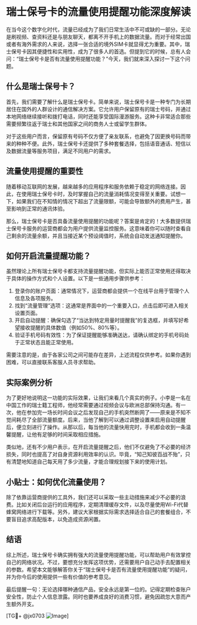 # 瑞士保号卡的流量使用提醒功能深度解读

在当今这个数字化时代，流量已经成为了我们日常生活中不可或缺的一部分。无论是刷视频、查资料还是与朋友聊天，都离不开手机上的数据流量。而对于经常出国或者有海外需求的人来说，选择一张合适的境外SIM卡就显得尤为重要。其中，瑞士保号卡因其便捷性和实用性，成为了很多人的首选。但提到它的时候，总有人会问：“瑞士保号卡是否有流量使用提醒功能？”今天，我们就来深入探讨一下这个问题。

## 什么是瑞士保号卡？

首先，我们需要了解什么是瑞士保号卡。简单来说，瑞士保号卡是一种专门为长期居住在国外的人群设计的通信解决方案。它允许用户保留原有的瑞士号码，并通过本地网络继续接听和拨打电话，同时还能享受国际漫游服务。这种卡非常适合那些需要频繁往返于瑞士和其他国家之间的商务人士或留学生群体。

对于这些用户而言，保留原有号码不仅方便了亲友联系，也避免了因更换号码而带来的种种不便。此外，瑞士保号卡还提供了多种套餐选择，包括语音通话、短信以及数据流量等服务项目，满足不同用户的需求。

## 流量使用提醒的重要性

随着移动互联网的发展，越来越多的应用程序和服务依赖于稳定的网络连接。因此，在使用瑞士保号卡时，及时掌握自己的流量消耗情况变得至关重要。试想一下，如果我们在不知情的情况下超出了流量限额，可能会导致额外的费用产生，甚至影响到正常的通讯体验。

那么，瑞士保号卡是否具备流量使用提醒的功能呢？答案是肯定的！大多数提供瑞士保号卡服务的运营商都会为用户提供流量监控服务。这意味着你可以随时查看自己剩余的流量余额，并且当接近某个预设阈值时，系统会自动发送通知提醒你。

## 如何开启流量提醒功能？

虽然理论上所有瑞士保号卡都支持流量提醒功能，但实际上能否正常使用还得取决于具体的操作方式和个人设置。以下是一些通用步骤供参考：

1. 登录你的账户页面：通常情况下，运营商都会提供一个在线平台用于管理个人信息及各项服务。
2. 找到“流量管理”选项：这通常是界面中的一个重要入口，点击后即可进入相关设置页面。
3. 开启自动提醒：确保勾选了“当达到特定用量时提醒我”的复选框，并填写好希望接收提醒的具体数值（例如50%、80%等）。
4. 验证手机号码有效性：为了保证提醒能够准确送达，请确认绑定的手机号码处于正常状态且能正常使用。

需要注意的是，由于各家公司之间可能存在差异，上述流程仅供参考。如果你遇到困难，可以直接联系客服人员寻求帮助。

## 实际案例分析

为了更好地说明这一功能的实际效果，让我们来看几个真实的例子。小李是一名在中国工作的瑞士籍工程师，他经常需要通过视频会议与欧洲总部保持沟通。有一次，他在参加完一场长时间会议之后发现自己的手机突然断网了——原来是不知不觉间耗尽了全部流量额度。后来，当他了解到可以通过调整设置来启用自动提醒后，便立刻进行了操作。从那以后，每当他的流量快用完时，手机都会收到一条温馨提醒，让他有足够的时间采取相应措施。

类似地，还有不少用户表示，在开启流量提醒之后，他们不仅避免了不必要的经济损失，同时也提高了对自身资源利用效率的认识。毕竟，“知己知彼百战不殆”，只有清楚地知道自己每天用了多少流量，才能合理规划接下来的使用计划。

## 小贴士：如何优化流量使用？

除了依靠运营商提供的工具外，我们还可以采取一些主动措施来减少不必要的浪费。比如关闭后台运行的应用程序，定期清理缓存文件，以及尽量使用Wi-Fi代替蜂窝网络进行下载等。另外，建议大家根据实际需求选择适合自己的套餐组合，不要盲目追求高配版本，以免造成资源闲置。

## 结语

综上所述，瑞士保号卡确实拥有强大的流量使用提醒功能，可以帮助用户有效掌控自己的网络状况。不过，要想充分发挥这项优势，还需要用户自己动手去配置相关的参数。希望本文能够解答你关于“瑞士保号卡是否有流量使用提醒功能”的疑问，并为你今后的使用提供一些有价值的参考意见。

最后提醒一句：无论选择哪种通信产品，安全永远是第一位的。记得定期检查账户安全性，防止个人信息泄露。同时也要养成良好的消费习惯，避免因疏忽大意而产生额外开支。

[TG💪+ @jx0703 ![Image](https://github.com/user-attachments/assets/dbca1d08-cadb-493c-b0ec-ad6f7a83f270)]
